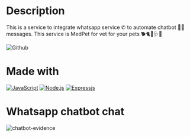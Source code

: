 # Description
This is a service to integrate whatsapp service ✆ to automate chatbot 💬🤖 messages. This service is MedPet for vet for your pets 🐕🐈🦜🩺🏥

![Github](https://github.com/zearkiatos/medpet-chatbot-service/actions/workflows/action.yaml/badge.svg)

# Made with
[![JavaScript](https://img.shields.io/badge/javascript-ead547?style=for-the-badge&logo=javascript&logoColor=white&labelColor=000000)]()
[![Node.js](https://img.shields.io/badge/node.js-76c339?style=for-the-badge&logo=node.js&logoColor=white&labelColor=000000)]()
[![Expressjs](https://img.shields.io/badge/Expressjs-444444?style=for-the-badge&logo=Express&logoColor=white&labelColor=000000)]()

# Whatsapp chatbot chat

![chatbot-evidence](https://github.com/user-attachments/assets/417f161b-520e-434a-b515-f8b22d3f635a)

